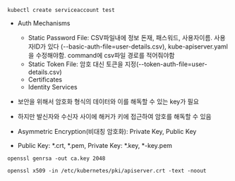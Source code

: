 ```
kubectl create serviceaccount test
```

- Auth Mechanisms
    - Static Password File: CSV파일내에 정보 돈재, 패스워드, 사용자이름. 사용자ID가 있다
      (--basic-auth-file=user-details.csv), kube-apiserver.yaml을 수정해야함. command에 csv파일 경로를 적어줘야함
    - Static Token File: 암호 대신 토큰을 지정(--token-auth-file=user-details.csv)
    - Certificates
    - Identity Services

- 보안을 위해서 암호화 형식의 데이터와 이를 해독할 수 있는 key가 필요
- 하지만 발신자와 수신자 사이에 해커가 키에 접근하여 암호를 해독할 수 있음
- Asymmetric Encryption(비대칭 암호화): Private Key, Public Key
- Public Key: *.crt, *.pem, Private Key: *.key, *-key.pem

```
openssl genrsa -out ca.key 2048

openssl x509 -in /etc/kubernetes/pki/apiserver.crt -text -noout
```
